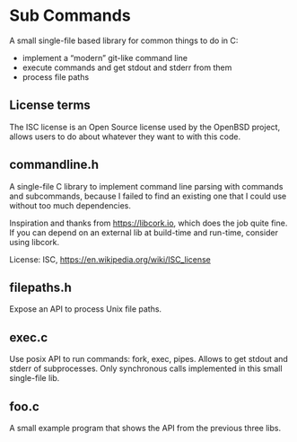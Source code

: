 # Sub Commands

A small single-file based library for common things to do in C:

  - implement a “modern” git-like command line
  - execute commands and get stdout and stderr from them
  - process file paths

## License terms

The ISC license is an Open Source license used by the OpenBSD project,
allows users to do about whatever they want to with this code.

## commandline.h

A single-file C library to implement command line parsing with commands and
subcommands, because I failed to find an existing one that I could use
without too much dependencies.

Inspiration and thanks from https://libcork.io, which does the job quite
fine. If you can depend on an external lib at build-time and run-time,
consider using libcork.

License: ISC, https://en.wikipedia.org/wiki/ISC_license

## filepaths.h

Expose an API to process Unix file paths.

## exec.c

Use posix API to run commands: fork, exec, pipes. Allows to get stdout and
stderr of subprocesses. Only synchronous calls implemented in this small
single-file lib.

## foo.c

A small example program that shows the API from the previous three libs.
